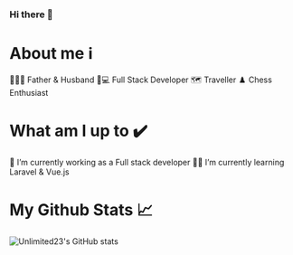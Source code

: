 ### Hi there 👋

<!--
**Unlimited23/Unlimited23** is a ✨ _special_ ✨ repository because its `README.md` (this file) appears on your GitHub profile.

Here are some ideas to get you started:

- 🔭 I’m currently working on ...
 
- 👯 I’m looking to collaborate on ...
- 🤔 I’m looking for help with ...
- 💬 Ask me about ...
- 📫 How to reach me: ...
- 😄 Pronouns: ...
- ⚡ Fun fact: ...
-->

# About me ℹ️
👨‍👩‍👦 Father & Husband
🧔💻 Full Stack Developer
🗺️ Traveller
♟️ Chess Enthusiast

# What am I up to ✔️
🏢 I’m currently working as a Full stack developer
👨‍🎓 I’m currently learning Laravel & Vue.js

# My Github Stats 📈
![Unlimited23's GitHub stats](https://github-readme-stats.vercel.app/api?username=Unlimited23&show_icons=true&theme=dracula)
